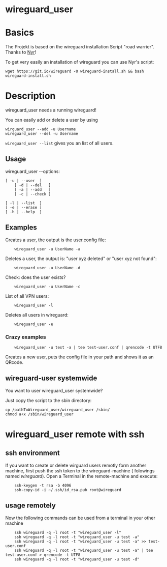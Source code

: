# wireguard_user

# Basics
The Projekt is based on the wireguard installation Script "road warrier". 
Thanks to [Nyr](https://github.com/Nyr/wireguard-install)!

To get very easily an installation of wireguard you can use Nyr's script: 

    wget https://git.io/wireguard -O wireguard-install.sh && bash wireguard-install.sh



# Description

wireguard_user needs a running wireguard!

You can easily add or delete a user by using 

	wirguard_user --add -u Username
	wireguard_user --del -u Username
	
`wireguard_user --list` gives you an list of all users.

##  Usage 

wireguard_user --options: 

	[ -u | --user  ]
		[ -d | --del   ]
		[ -a | --add   ]
		[ -c | --check ]
		
	[ -l | --list  ]
	[ -e | --erase ]
	[ -h | --help  ]


## Examples 

Creates a user, the output is the user.config file:

		wireguard_user -u UserName -a

Deletes a user, the output is: "user xyz deleted" or "user xyz not found":

		wireguard_user -u UserName -d

Check: does the user exists?
        
		wireguard_user -u UserName -c

List of all VPN users:

		wireguard_user -l
		
Deletes all users in wireguard:


		wireguard_user -e

### Crazy examples

		wireguard_user -u test -a | tee test-user.conf | qrencode -t UTF8

Creates a new user, puts the config file in your path and shows it as an QRcode.


## wireguard-user systemwide

You want to user wireguard_user systemwide? 

Just copy the script to the sbin directory:

	cp /pathToWireguard_user/wireguard_user /sbin/
	chmod a+x /sbin/wireguard_user

# wireguard_user remote with ssh

## ssh environment
If you want to create or delete wirguard users remotly form another machine, first push the ssh token to the wireguard-machine ( folowings named *wireguard*). 
Open a Terminal in the remote-machine and execute:

		ssh-keygen -t rsa -b 4096
		ssh-copy-id -i ~/.ssh/id_rsa.pub root@wireguard

## usage remotely
Now the following commands can be used from a terminal in your other machine


		ssh wireguard -q -l root -t "wireguard_user -l"
		ssh wireguard -q -l root -t "wireguard_user -u test -a"
		ssh wireguard -q -l root -t "wireguard_user -u test -a" >> test-user.conf
		ssh wireguard -q -l root -t "wireguard_user -u test -a" | tee test-user.conf > qrencode -t UTF8
		ssh wireguard -q -l root -t "wireguard_user -u test -d"
		
